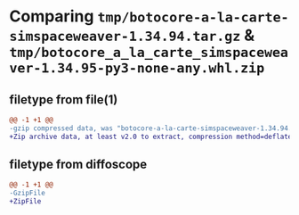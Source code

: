 # Comparing `tmp/botocore-a-la-carte-simspaceweaver-1.34.94.tar.gz` & `tmp/botocore_a_la_carte_simspaceweaver-1.34.95-py3-none-any.whl.zip`

## filetype from file(1)

```diff
@@ -1 +1 @@
-gzip compressed data, was "botocore-a-la-carte-simspaceweaver-1.34.94.tar", last modified: Tue Apr 30 01:01:42 2024, max compression
+Zip archive data, at least v2.0 to extract, compression method=deflate
```

## filetype from diffoscope

```diff
@@ -1 +1 @@
-GzipFile
+ZipFile
```

